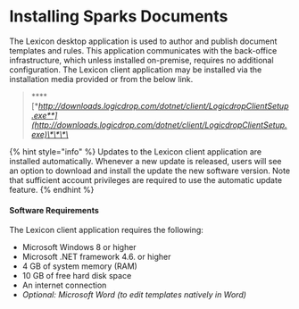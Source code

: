 # Installing Sparks Documents

The Lexicon desktop application is used to author and publish document templates and rules. This application communicates with the back-office infrastructure, which unless installed on-premise, requires no additional configuration. The Lexicon client application may be installed via the installation media provided or from the below link. 

> \*\*\*\*[**http://downloads.logicdrop.com/dotnet/client/LogicdropClientSetup.exe**](http://downloads.logicdrop.com/dotnet/client/LogicdropClientSetup.exe)\*\*\*\*

{% hint style="info" %}
Updates to the Lexicon client application are installed automatically. Whenever a new update is released, users will see an option to download and install the update the new software version. Note that sufficient account privileges are required to use the automatic update feature.
{% endhint %}

#### Software Requirements

The Lexicon client application requires the following:

* Microsoft Windows 8 or higher
* Microsoft .NET framework 4.6. or higher
* 4 GB of system memory \(RAM\)
* 10 GB of free hard disk space
* An internet connection
* _Optional: Microsoft Word \(to edit templates natively in Word\)_

